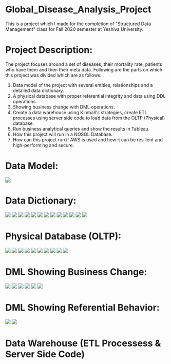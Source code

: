 # Global_Disease_Analysis_Project
This is a project which I made for the completion of "Structured Data Management" class for Fall 2020 semester at Yeshiva University. 

# Project Description:

The project focuses around a set of diseases, their mortality rate, patients who have them and then their meta data. Following are the parts on which this project was divided which are as follows:
1. Data model of the project with several entities, relationships and a detailed data dictionary.
2. A physical database with proper referential integrity and data using DDL operations.
3. Showing business change with DML operations.
4. Create a data warehouse using Kimball's strategies, create ETL processes using server side code to load data from the OLTP (Physical) database.
5. Run business analytical queries and show the results in Tableau.
6. How this project will run in a NOSQL Database.
7. How can this project run if AWS is used and how it can be resilient and high-performing and secure.

# Data Model:
![](images/ERD.png)

# Data Dictionary:
![](images/Data_dictionary_1.png)
![](images/Data_dictionary_2.png)
![](images/Data_dictionary_3.png)
![](images/Data_dictionary_4.png)
![](images/Data_dictionary_5.png)
![](images/Data_dictionary_6.png)
![](images/Data_dictionary_7.png)
![](images/Data_dictionary_8.png)
![](images/Data_dictionary_9.png)
![](images/Data_dictionary_10.png)
![](images/Data_dictionary_11.png)
![](images/Data_dictionary_12.png)
![](images/Data_dictionary_13.png)

# Physical Database (OLTP):
![](images/oltp_1.PNG)
![](images/oltp_2.PNG)
![](images/oltp_3.PNG)
![](images/oltp_4.PNG)
![](images/oltp_5.PNG)
![](images/oltp_6.PNG)
![](images/oltp_7.PNG)
![](images/oltp_8.PNG)
![](images/oltp_9.PNG)
![](images/oltp_10.PNG)

# DML Showing Business Change:
![](images/DML_Business_Change_1.PNG)
![](images/DML_Business_Change_2.PNG)
![](images/DML_Business_Change_3.PNG)
![](images/DML_Business_Change_4.PNG)
![](images/DML_Business_Change_5.PNG)
![](images/DML_Business_Change_6.PNG)

# DML Showing Referential Behavior:
![](images/DML_Showing_Referential_Integrity_1.PNG)
![](images/DML_Showing_Referential_Integrity_2.PNG)

# Data Warehouse (ETL Processess & Server Side Code)
